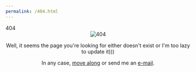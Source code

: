 ```yaml
---
permalink: /404.html
---
```

<html>
  <head>
  <link href="style.css" rel="stylesheet">
    404
  </head>
<body>
<center>
<img src="http://www.evangelion.life/media/404.gif" alt="404" align="middle">
<br>
<p>Well, it seems the page you're looking for either doesn't exist or I'm too lazy to update it)))</p>
<p>In any case, <a href="https://www.evangelion.life/">move along</a> or send me an <a href="mailto:evangelion@myself.com">e-mail</a>.</p>
<br>
</center>
</body>
</html>